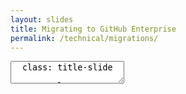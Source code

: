 ```yaml
---
layout: slides
title: Migrating to GitHub Enterprise
permalink: /technical/migrations/
---
```


<textarea id="source">
  class: title-slide

  <span class="mega-octicon octicon-mark-github"></span>
  <h1>Migrating to GitHub Enterprise</h1>

  <footer>
    <div class="octicon-spacer"><span class="octicon octicon-logo-github"></span><span class="tagline">how people build software</span></div>
  </footer>
  ---
  class: title-top

  # Migrating to GitHub Enterprise

  <div class="container">
    <div class="row">
      <div class="col-md-12">
        <div class="card">
          <div class="card-block">
            <div class="card-text"><strong>Section Goal:</strong></div>
            <div class="card-text">Migrations to GitHub Enterprise.</div>
          </div>
        </div>
      </div>
    </div>
    <div class="row">
      <div class="col-md-12">
        <div class="card">
          <div class="card-block">
            <div class="card-img-top text-left"><span class="mega-octicon octicon-checklist"></span><strong>&nbsp;Topics and Agenda:</strong></div>
            <ul class="card-text">
              <li>Understand common legacy version control systems</li>
              <li>Understand commonly used tools</li>
              <li>Perform a migration</li>
            </ul>
          </div>
        </div>
      </div>
  </div>
  ---
  class: title-top

  # Migrations 
  <div class="container">
    <div class="row">
      <div class="col-md-6">
        <div class="card">
          <div class="card-block">
            <div class="card-img-top text-left"><span class="mega-octicon octicon-checklist"></span><strong>&nbsp;Common migration paths</strong></div>
            <dl class="card-text">
              <dt>All history, all branches, all tags</dt>
                <dd>With Meta Data</dd>
                <dd>SCM Tags</dd>
                <dd>Could spin down previous SCM tool after completion</dd>
              <dt>Branch and tag HEADS</dt>
                <dd>Latest revision in repository</dd>
                <dd>Client could be using a multi-branching strategy</dd>
                <dd>May keep legacy VCS server running for legacy applications</dd>
            </dl>
          </div>
        </div>
      </div>
      <div class="col-md-6">
        <div class="card">
          <div class="card-block">
            <dl class="card-text">
            <dt>Production HEAD Only</dt>
              <dd>Less need for historical revisions</dd>
              <dd>Less need for other branches</dd>
              <dd>May maintain legacy VCS for N time</dd>
            </dl>
          </div>
        </div>
      </div>
      <div class="col-md-6">
        <div class="card">
          <div class="card-block">
            <div class="card-img-top text-left"><span class="mega-octicon octicon-checklist"></span><strong>&nbsp;Effort</strong></div>
            <ul class="card-text">
              <li>HIGH.  Compliance and regulation consideration</li>
              <li>MEDIUM. May continue to license legacy VCS</li>
              <li>LOW-MEDIUM. May have no need for non-HEAD code</li>
            </ul>
          </div>
        </div>
      </div>
    </div>
  </div>
  <footer>
    <div class="octicon-spacer"><span class="octicon octicon-logo-github"></span><span class="tagline">how people build software</span></div>
  </footer>
  ---
  class: title-top

  #Migration Tools
  <div class="container">
    <div class="row">
      <div class="col-md-6">
        <div class="card">
          <div class="card-block">
          <div class="card-img-top text-left"><span class="mega-octicon octicon-checklist"></span><strong>&nbsp;Common migration paths</strong></div>
              <dl>
               <dt><b>CVS</b></dt>
                <dd> - <a href="https://github.com/git/git/blob/master/git-cvsimport.perl">git-cvsimport</a></dd>
               <dt><b>Clearcase</b></dt>
                <dd> - <a href="https://github.com/charleso/git-cc">git-cc</a></dd>
               <dt><b>Subversion</b></dt>
                <dd> - <a href="https://github.com/git/git/blob/master/git-svn.perl">git-svn</a></dd>
                <dd> - <a href="https://github.com/nirvdrum/svn2git">svn2git</a>(adds tag conversion)</dd>                
              </dl>
          </div>
        </div>
      </div>
      <div class="col-md-6">
        <div class="card">
          <div class="card-block">
          <div class="card-img-top text-left"><span class="mega-octicon octicon-checklist"></span><strong>&nbsp;Common migration paths</strong></div>
              <dl>
               <dt><b>Perforce</b></dt>
                <dd> - <a href="https://github.com/git/git/blob/master/git-p4.py">git-p4</a></dd>
               <dt><b>Agnostic</b></dt>
                <dd> - <a href="https://importer.github.com">GitHub.com Importer</a> (TFS, Mercurial, Subversion)</dd>
                <dd> - <a href="https://help.github.com/enterprise/admin/guides/migrations/importing-migration-data-to-github-enterprise/">gh-migrator</a></dd>
              </dl>
          </div>
        </div>
      </div>
    </div>
  </div>

  <footer>
    <div class="octicon-spacer"><span class="octicon octicon-logo-github"></span><span class="tagline">how people build software</span></div>
  </footer>
  ---
  class: title-top

  #CVS

  <div class="container">
    <div class="row">
      <div class="col-md-6">
        <div class="card">
          <div class="card-block">
          <div class="card-img-top text-left"><span class="mega-octicon octicon-checklist"></span><strong>&nbsp;About CVS</strong></div>
              <dl>
              <dt>History</dt>
                <dd>OSS - Released in 1990, released under GNU</dd>
                <dd>Latest revision of CVS -- July 2006</dd>
              <dt>Architecture</dt>
                <dd>Client-Server Model</dd>
                <dd>Support for branching</dd>
                <dd>Delta Compression like git</dd>              
              </dl>
          </div>
        </div>
      </div>
      <div class="col-md-6">
        <div class="card">
          <div class="card-block">
          <div class="card-img-top text-left"><span class="mega-octicon octicon-checklist"></span><strong>&nbsp;Common reasons for migrating</strong></div>
          <ul>
            <li>Legacy, no active development</li>
            <li>No collaboration features for developers</li>
            <li>Revisions in a commit are per-file, forcing use of tags for relation</li>
            <li>Commits are non-atomic by design</li>
            <li>Branching not encouraged in CVS</li>
            <li>No support for distributed version control</li>
          </ul>
          </div>
        </div>
      </div>
    </div>
  </div>

  <footer>
    <div class="octicon-spacer"><span class="octicon octicon-logo-github"></span><span class="tagline">how people build software</span></div>
  </footer>

  ---
  class: title-top

  # ClearCase
  
  <div class="container">
    <div class="row">
      <div class="col-md-6">
        <div class="card">
          <div class="card-block">
          <div class="card-img-top text-left"><span class="mega-octicon octicon-checklist"></span><strong>&nbsp;About ClearCase</strong></div>
              <dl>
                <dt>History</dt>
                  <dd>Initial release 1992</dd>
                  <dd>Acquired by IBM in 2003</dd>
                <dt>Architecture</dt>
                  <dd>Centralized VCS</dd>
                  <dd>Windows based UI</dd>
                  <dd>Multi-Server Deployment</dd>
              </dl>
          </div>
        </div>
      </div>
      <div class="col-md-6">
        <div class="card">
          <div class="card-block">
          <div class="card-img-top text-left"><span class="mega-octicon octicon-checklist"></span><strong>&nbsp;Common reasons for migrating</strong></div>
              <dl>
              <dt>End-User Reasons</dt>
                <dd>Very Slow</dd>
                <dd>Non Atomic Commits</dd>
                <dd>Hard to Create new files</dd>
                <dd>Branching/Views are heavyweight</dd>
              <dt>Administrator Reasons</dt>
                <dd>Expensive -- 360k annual cost assuming 90 users</dd>
                <dd>Poor 3rd party integrations</dd>
                <dd>Time investment to teach significant</dd>             
              </dl>
          </div>
        </div>
      </div>
    </div>
  </div>

  <footer>
    <div class="octicon-spacer"><span class="octicon octicon-logo-github"></span><span class="tagline">how people build software</span></div>
  </footer>
 
  ---
  class: title-top

  # Subversion (SVN)
  
  <div class="container">
    <div class="row">
      <div class="col-md-6">
        <div class="card">
          <div class="card-block">
          <div class="card-img-top text-left"><span class="mega-octicon octicon-checklist"></span><strong>&nbsp;History</strong></div>
              <ul>
                <li>Released by CollabNet in 2000</li>
                <li>Released as an improvement to CVS</li>
                <li>Accepted in Apache Incubator in 2004</li>
              </ul>
          </div>
        </div>
      </div>
      <div class="col-md-6">
        <div class="card">
          <div class="card-block">
          <div class="card-img-top text-left"><span class="mega-octicon octicon-checklist"></span><strong>&nbsp;Common reasons for migrating</strong></div>
              <ul>
                <li>Renaming Files/Dirs not consistent (Copy + Delete)</li>
                <li>No modification time of files</li> 
                <li>Centralized Version Control Model</li>
                <li>No idea of committing locally</li>
                <li>Support for tagging limited</li>
              </ul> 
          </div>
        </div>
      </div>
    </div>
  </div>

  <footer>
    <div class="octicon-spacer"><span class="octicon octicon-logo-github"></span><span class="tagline">how people build software</span></div>
  </footer>
  ---
  class: title-top

  # Perforce
  
  <div class="container">
    <div class="row">
      <div class="col-md-6">
        <div class="card">
          <div class="card-block">
          <div class="card-img-top text-left"><span class="mega-octicon octicon-checklist"></span><strong>&nbsp;About Perforce</strong></div>
              <ul>
                <li>Originally released in 1995</li>
                <li>Can be configured as a CVS/DVCS</li> 
                <li>Underlying revision control is proprietary, option for git</li>
                <li>Branching is inter-file like SVN</li>
                <li>Used considerably in the gaming industry</li>
              </ul>
          </div>
        </div>
      </div>
      <div class="col-md-6">
        <div class="card">
          <div class="card-block">
          <div class="card-img-top text-left"><span class="mega-octicon octicon-checklist"></span><strong>&nbsp;Common reasons for migrating</strong></div>
              <ul>
                <li>Automerging of merge-conflicts results in lost work</li>
                <li>Every branch is a heavyweight copy</li>
                <li>Branching requires user-defined-mapping</li>
                <li>No support for stashing/cherry-picking</li>
                <li>Result of merge in Perforce has no relation to merged items</li>
              </ul>
          </div>
        </div>
      </div>
    </div>
  </div>

  <footer>
    <div class="octicon-spacer"><span class="octicon octicon-logo-github"></span><span class="tagline">how people build software</span></div>
  </footer>
  ---
  class: title-top

  # Mercurial (Hg)
  
  <div class="container">
    <div class="row">
      <div class="col-md-6">
        <div class="card">
          <div class="card-block">
          <div class="card-img-top text-left"><span class="mega-octicon octicon-checklist"></span><strong>&nbsp;About Mecurial</strong></div>
              <ul>
                <li>Released in 2005 due to BitKeeper changes</li>
                <li>Platform is Python Based</li>
                <li>Similar history to git</li>
                <li>BitBucket was originally Hg under-the-hood</li>
              </ul>
          </div>
        </div>
      </div>
      <div class="col-md-6">
        <div class="card">
          <div class="card-block">
          <div class="card-img-top text-left"><span class="mega-octicon octicon-checklist"></span><strong>&nbsp;Reasons for migrating</strong></div>
              <ul>              
                <li>Branches require all prior history</li>
                <li>Branch management isn't unified -- Separate repos vs branches w/in repo</li>
                <li>Learning curve is higher with Hg</li>
              </ul>
          </div>
        </div>
      </div>
    </div>
  </div>

  <footer>
    <div class="octicon-spacer"><span class="octicon octicon-logo-github"></span><span class="tagline">how people build software</span></div>
  </footer>
  ---
  class: title-slide

  <span class="mega-octicon octicon-mark-github"></span>
  <h1>Migration Tools Deep Dive</h1>

  <footer>
    <div class="octicon-spacer"><span class="octicon octicon-logo-github"></span><span class="tagline">how people build software</span></div>
  </footer>
  ---
  class: title-top

  #git-cvsimport

  <div class="container">
    <div class="row">
      <div class="col-md-6">
        <div class="card">
          <div class="card-block">
          <div class="card-img-top text-left"><span class="mega-octicon octicon-checklist"></span><strong>&nbsp;About the tool</strong></div>
             <ul>
               <li>Built into git</li>
               <li>Uses cvsps2, not cvsps3</li>
               <li>Imports CVS repository to Git repo, or incrementally import into existing git repo</li>
               <li>Targeted towards an incremental update from CVS</li>
               <li>Splitting cvs log into patchsets is done by cvsps2</li>
             </ul>
          </div>
        </div>
      </div>
      <div class="col-md-6">
        <div class="card">
          <div class="card-block">
          <div class="card-img-top text-left"><span class="mega-octicon octicon-checklist"></span><strong>&nbsp;Considerations</strong></div>
          <ul>
            <li>Initial import creates master off of main CVS branch</li>
            <li><i>git merge</i> needs to be run on branches</li>
            <li>Protect imports by using a named remote</li>
            <li>Successful import exits 0</li>
            <li>If code was previously imported, HEAD can contain wrong information</li>
            <li>Refer to documentation for known issues with timestamps</li>
            <li>Empty branches are not imported</li>
            <li>Mulitple tags on same revision are not imported</li>
          </ul>
          </div>
        </div>
      </div>
    </div>
  </div>

  <footer>
    <div class="octicon-spacer"><span class="octicon octicon-logo-github"></span><span class="tagline">how people build software</span></div>
  </footer>
  ---
  class: title-top

  # Using git-cvsimport

  <div class="container">
    <div class="row">
      <div class="col-md-6">
        <div class="card">
          <div class="card-block">
          <div class="card-img-top text-left"><span class="mega-octicon octicon-checklist"></span><strong>&nbsp;Common Flags</strong></div>
            <ul>
              <li>-d CVSROOT CVS_Module: Specifies root dir and module to import</li>
              <li>-C TARGET_DIR: Specifies target dir, PWD if blankt</li> 
              <li>-r REMOTE Remote to import this CVS repo into</li>
              <li>Note: Moves all CVS branches into remotes/:remote/:branch akin to way git clone uses origin by default</li>
              <li>-o BRANCH_FOR_HEAD - Use if you want to import into a different branch if you want to import HEAD elsewhere</li>
            </ul>
          </div>
        </div>
      </div>
      <div class="col-md-6">
        <div class="card">
          <div class="card-block">
          <div class="card-img-top text-left"><span class="mega-octicon octicon-checklist"></span><strong>&nbsp;Common Flags Cont'd</strong></div>
          <ul>
            <li>-i No checkout. Keeps working dir and index untouched and does not create if not existent</li>
            <li>-k - Kill keywords. Extracts files with -kk from CVS archive. Recommended, but off by default</li>
            <li>-s Substitutes slashes with a string char of choice</li>
            <li>-a Import all commits, otherwise commits that have a timestamp of less than 10 minutes previous</li>
            <li>-L Limit commits imported by N factor</li>
            <li>-v Verbose mode</li>
          </ul>
          </div>
        </div>
      </div>
    </div>
  </div>

  <footer>
    <div class="octicon-spacer"><span class="octicon octicon-logo-github"></span><span class="tagline">how people build software</span></div>
  </footer>
  ---
  class: title-top

  #cvs2git

  <div class="container">
    <div class="row">
      <div class="col-md-6">
        <div class="card">
          <div class="card-block">
          <div class="card-img-top text-left"><span class="mega-octicon octicon-checklist"></span><strong>&nbsp;About the tool</strong></div>
             <ul>
               <li>3rd party import tool</li>
               <li>Needs direct (Not just remote) access to CVS Repo</li>
               <li>Dependent on Python 2.4 or later (Incompatible with Python 3</li>
               <li>Better for clean-cut situation</li>
               <li>Requires git 1.5.4.4 or later</li>
             </ul>
          </div>
        </div>
      </div>
      <div class="col-md-6">
        <div class="card">
          <div class="card-block">
          <div class="card-img-top text-left"><span class="mega-octicon octicon-checklist"></span><strong>&nbsp;Considerations</strong></div>
          <ul>
            <li>Cannot represent a CVS Repo 100% faithfully</li>
            <li>Tool will attempt to create a branch off a single source, but will use a merge from multiple sources if not</li>
            <li>If cvs2git can't create a tag from a single revision, will create a separate branch to fix, but does not delete</li>
            <li>Does not check for legal branch names</li>
            <li>Only converts one project at a time</li>
            <li>Does not convert ignore files</li>          
          </ul>
          </div>
        </div>
      </div>
    </div>
  </div>

  <footer>
    <div class="octicon-spacer"><span class="octicon octicon-logo-github"></span><span class="tagline">how people build software</span></div>
  </footer>
  ---
  class: title-top

  #ClearCase Migration

  <div class="container">
    <div class="row">
      <div class="col-md-12">
        <div class="card">
          <div class="card-block">
          <div class="card-img-top text-left"><span class="mega-octicon octicon-checklist"></span><strong>&nbsp;Considerations</strong></div>
             <ul>
              <li>History should be imported separately from code</li>
              <li>Base Clearcase vs UCM</li>
              <li>Base ClearCase does not have atomic commits</li>
              <li>ClearCase history does not have transactional integrity</li>
              <li>History will routinely be inconsistent</li>
              <li>Each file change is an individual commit</li>
              <li>Combine commits by time if no conflicts, and author is matched against the CQ record</li>
              <li>Find and ignore incomplete labels. Will break git commands</li>
              <li>Branch hierarchy may need to be manually built</li>
             </ul>
          </div>
        </div>
      </div>
    </div>
  </div>

  <footer>
    <div class="octicon-spacer"><span class="octicon octicon-logo-github"></span><span class="tagline">how people build software</span></div>
  </footer> 
  ---
  class: title-top

  #Subversion - svn2git

  <div class="container">
    <div class="row">
      <div class="col-md-6">
        <div class="card">
          <div class="card-block">
          <div class="card-img-top text-left"><span class="mega-octicon octicon-checklist"></span><strong>&nbsp;About the tool</strong></div>
             <ul>
              <li>Open-sourced importing tool</li>
              <li>Dependent on git-svn, and ruby</li>
              <li>Ensures branches and tags are imported meaningfully</li>
              <li>Ensures trunk is HEAD, not based on last commit in repo</li>
             </ul>
          </div>
        </div>
      </div>
      <div class="col-md-6">
        <div class="card">
          <div class="card-block">
          <div class="card-img-top text-left"><span class="mega-octicon octicon-checklist"></span><strong>&nbsp;Considerations</strong></div>
          <ul>
            <li>Tags are tied to commit in SVN, thus may not show up in master</li>
            <li>May have issues authenticating on command line for protected repos (Use stored pwd)</li>
            <li>If using a committer's file, every committer must be mapped, otherwise will fail</li>
            <li>Only allows default tag directory</li>       
          </ul>
          </div>
        </div>
      </div>
    </div>
  </div>

  <footer>
    <div class="octicon-spacer"><span class="octicon octicon-logo-github"></span><span class="tagline">how people build software</span></div>
  </footer>
  ---
  class: title-top

  #Using svn2git

  <div class="container">
    <div class="row">
      <div class="col-md-12">
        <div class="card">
          <div class="card-block">
          <div class="card-img-top text-left"><span class="mega-octicon octicon-checklist"></span><strong>&nbsp;Common Flags</strong></div>
             <ul>
              <li>--rebase : Rebases the existing project against SVN</li>
              <li>--trunk PATH : Define the path for TRUNK</li>
              <li>--branches PATH : Define the path for Branches</li>
              <li>--tags PATH : Define the tags path</li> 
              <li>--rootistrunk : Use if root of the repo is TRUNK and there are no tags or branches</li>
              <li>--notrunk : Do not import trunk</li>
              <li>--nobranches : Do not import branches</li>
              <li>--notags: Do not import tags</li>
              <li>--no-minimize-url : Accept URLs as-is</li>             
            </ul>
          </div>
        </div>
      </div>
    </div>
  </div>

  <footer>
    <div class="octicon-spacer"><span class="octicon octicon-logo-github"></span><span class="tagline">how people build software</span></div>
  </footer>
  ---
  class: title-top

  #Using svn2git cont'd

  <div class="container">
    <div class="row">
      <div class="col-md-12">
        <div class="card">
          <div class="card-block">
          <div class="card-img-top text-left"><span class="mega-octicon octicon-checklist"></span><strong>&nbsp;Common Flags</strong></div>
             <ul>
              <li>--revision START_REV[:END_REV] : Start importing from SVN at a certain start and end</li>
              <li>--metadata : Include metadata in git logs (svn-git-id)</li>
              <li>--authors : Include an optional file for author mapping (Otherwise use ~/.svn2git/authors)</li>
              <li>--exclude : Regex pattern to exclude directories</li>
              <li>--verbose : Verbose logging</li>        
            </ul>
          </div>
        </div>
      </div>
    </div>
  </div>

  <footer>
    <div class="octicon-spacer"><span class="octicon octicon-logo-github"></span><span class="tagline">how people build software</span></div>
  </footer>
  ---
  class: title-top

  #Perforce - P4

  <div class="container">
    <div class="row">
      <div class="col-md-6">
        <div class="card">
          <div class="card-block">
          <div class="card-img-top text-left"><span class="mega-octicon octicon-checklist"></span><strong>&nbsp;About the tool</strong></div>
             <ul>
              <li>Tool built into git</li>
              <li>Used to create git repositories from P4 repos</li> 
              <li>Can be used as a bridge for P4 users as well moving to git</li>
              <li>A separate client needed to utilize the above functionality</li>
             </ul>
          </div>
        </div>
      </div>
      <div class="col-md-6">
        <div class="card">
          <div class="card-block">
          <div class="card-img-top text-left"><span class="mega-octicon octicon-checklist"></span><strong>&nbsp;Considerations</strong></div>
          <ul>
            <li>Client needed for options other than cloning or syncing</li>
            <li>Changesets from p4 are imported using git fast-import</li>
            <li>Each commit imported by the tool indicates P4 location and change number. Used by P4 sync</li>
            <li>Branches is different in Perforce, thus use --detect-branches if repo has clean subdirs</li>
            <li>git p4 creates one pack file for each invocation of p4 sync</li>
          </ul>
          </div>
        </div>
      </div>
    </div>
  </div>
  ---
  class: title-top

  #Using git-p4

  <div class="container">
    <div class="row">
      <div class="col-md-12">
        <div class="card">
          <div class="card-block">
          <div class="card-img-top text-left"><span class="mega-octicon octicon-checklist"></span><strong>&nbsp;Common Commands</strong></div>
          <ul>
            <li>Clone - Creates new git dir from existing p4 directory (HEAD from p4 represented as one commmit)</li>
            <li>Sync - Sync the local git repo for changes from the remote p4 depot. Represented as commits</li>
            <li>Rebase - Merges changes from p4 from remote depot into local. Local commits placed on top</li>
            <li>Submit - Submits changes from local repot to P4 remote depot</li>
          </ul>
          </div>
        </div>
      </div>
    </div>
  </div>
  ---
  class: title-top

  #Using git-p4 cont'd

  <div class="container">
    <div class="row">
      <div class="col-md-12">
        <div class="card">
          <div class="card-block">
          <div class="card-img-top text-left"><span class="mega-octicon octicon-checklist"></span><strong>&nbsp;Useful flags</strong></div>
          <ul>
            <li>--branch REF : (Sync) Specify a new ref to sync into, instead of master</li>
            <li>--detect-branches : (Sync) Execute the branch detection algorithm in a given p4 depot</li>
            <li>--bare : (Clone) Perform a bare clone of a p4 depot</li>
            <li>-M: (Submit) Detects renamed files</li>
            <li>--preserve-user : (Submit) - Re-author the change. Requires p4 admin access</li>
          </ul>
          </div>
        </div>
      </div>
    </div>
  </div>
  ---
  class: title-top

  #Agnostic tools

  <div class="container">
    <div class="row">
      <div class="col-md-6">
        <div class="card">
          <div class="card-block">
          <div class="card-img-top text-left"><span class="mega-octicon octicon-checklist"></span><strong>&nbsp;GitHub Importer</strong></div>
          <ul>
            <li>Importer tool for GitHub.com</li>
            <li>Closed Sourced tool we self-built</li>
            <li>Normalizes integration input for many other VCS systems</li>
          </ul>
          </div>
        </div>
      </div>
      <div class="col-md-6">
        <div class="card">
          <div class="card-block">
          <div class="card-img-top text-left"><span class="mega-octicon octicon-checklist"></span><strong>&nbsp;gh-migrator</strong></div>
          <ul>
            <li>Shell utility</li>
            <li>Used to migrate from GitHub.com -> GHE</li>
            <li>Can migrate between two GHE instances</li>
          </ul> 
          </div>
        </div>
      </div>
    </div>
  </div>
  ---
  class: title-top

  #Migration Documentation
  
  <div class="container">
    <div class="row">
      <div class="col-md-6">
        <div class="card">
          <div class="card-block">
            <div class="card-img-top text-left"><span class="mega-octicon octicon-checklist"></span><strong>&nbsp;Documentation</strong></div>
              <dl>
                 <dt>CVS</dt>
                  <dd><a href="http://git-scm.com/docs/git-cvsimport">git-cvsimport</a></dd>
                  <dd><a href="http://git-scm.com/docs/gitcvs-migration">Git CVS Migration</a></dd>
                 <dt>ClearCase</dt>
                  <dd><a href="http://therub.org/2013/07/19/clearcase-to-git/">ClearCase to git migration</a></dd>
                 <dt>Subversion</dt>
                  <dd><a href="http://git-scm.com/docs/git-svn">git-svn documentation</a></dd>
              </dl>
          </div>
        </div>
      </div>
      <div class="col-md-6">
        <div class="card">
          <div class="card-block">
          <div class="card-img-top text-left"><span class="mega-octicon octicon-checklist"></span><strong>&nbsp;Documentation</strong></div>
              <dl>
                 <dt>Perforce</dt>
                  <dd><a href="http://www.perforce.com/perforce/doc.current/manuals/git-fusion/">Git-Fusion Perforce Sync</a></dd>
                  <dd><a href="http://www.perforce.com/blog/120113/git-perforce-client">Git as a Perforce client</a></dd>
                  <dd><a href="http://answers.perforce.com/articles/KB/2790/?q=git-p4&l=en_US&fs=Search&pn=1">git-p4 documentation</a></dd>
                 <dt>Agnostic</dt>
                  <dd><a href="http://git-scm.com/book/en/v2/Git-and-Other-Systems-Migrating-to-Git">Migrating to git</a></dd>
                  <dd><a href="https://help.github.com/articles/importing-from-subversion/#importing-a-subversion-project-using-githubs-importer">Importing from SVN with GitHub importer</a></dd>
              </dl>
          </div>
        </div>
      </div>
    </div>
  </div>
  <footer>
    <div class="octicon-spacer"><span class="octicon octicon-logo-github"></span><span class="tagline">how people build software</span></div>
  </footer>

</textarea>
